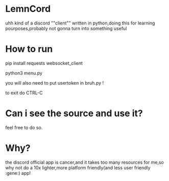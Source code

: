 # LemnCord
uhh kind of a discord ""client"" written in python,doing this for learning pourposes,probably not gonna turn into something useful

# How to run
pip install requests websocket_client

python3 menu.py

you will also need to put usertoken in bruh.py !

to exit do CTRL-C

# Can i see the source and use it?
feel free to do so.

# Why?
the discord official app is cancer,and it takes too many resources for me,so why not do a 10x lighter,more platform friendly(and less user friendly :gene:) app!
